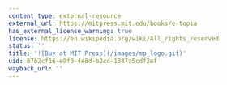 ```yaml
---
content_type: external-resource
external_url: https://mitpress.mit.edu/books/e-topia
has_external_license_warning: true
license: https://en.wikipedia.org/wiki/All_rights_reserved
status: ''
title: '![Buy at MIT Press](/images/mp_logo.gif)'
uid: 87b2cf16-e9f0-4e8d-b2cd-1347a5cdf2ef
wayback_url: ''
---
```

